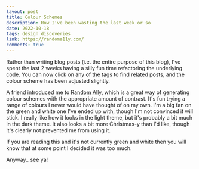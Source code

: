 ```yaml
---
layout: post
title: Colour Schemes
description: How I've been wasting the last week or so
date: 2022-10-18
tags: design discoveries
link: https://randoma11y.com/
comments: true
---
```


Rather than writing blog posts (i.e. the entire purpose of this blog), I've spent the last 2 weeks having a silly fun time refactoring the underlying code.
You can now click on any of the tags to find related posts, and the colour scheme has been adjusted slightly.

A friend introduced me to [Random Ally](https://randoma11y.com/), which is a great way of generating colour schemes with the appropriate amount of contrast.
It's fun trying a range of colours I never would have thought of on my own.
I'm a big fan on the green and white one I've ended up with, though I'm not convinced it will stick.
I really like how it looks in the light theme, but it's probably a bit much in the dark theme.
It also looks a bit more Christmas-y than I'd like, though it's clearly not prevented me from using it.

If you are reading this and it's not currently green and white then you will know that at some point I decided it was too much.

Anyway.. see ya!
